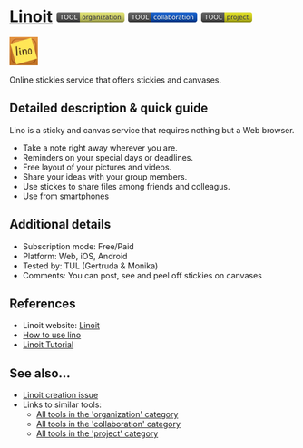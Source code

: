 # [Linoit](http://en.linoit.com/)  [<img src="images/organization.png" align="bottom">](https://github.com/e-CLOSE/Toolbox/issues?q=label%3A01_TOOL+label%3Aorganization) [<img src="images/collaboration.png" align="bottom">](https://github.com/e-CLOSE/Toolbox/issues?q=label%3A01_TOOL+label%3Acollaboration) [<img src="images/project.png" align="bottom">](https://github.com/e-CLOSE/Toolbox/issues?q=label%3A01_TOOL+label%3Aproject)

[<img src="images/linoit-com.png" align="bottom" height="50" alt="linoit-com Logo">](http://en.linoit.com/)

Online stickies service that offers stickies and canvases.


## Detailed description & quick guide

Lino is a sticky and canvas service that requires nothing but a Web browser.

- Take a note right away wherever you are.
- Reminders on your special days or deadlines.
- Free layout of your pictures and videos.
- Share your ideas with your group members.
- Use stickes to share files among friends and colleagus.
- Use from smartphones


## Additional details

- Subscription mode: Free/Paid
- Platform: Web, iOS, Android
- Tested by: TUL (Gertruda & Monika)
- Comments: You can post, see and peel off stickies on canvases


## References

- Linoit website: [Linoit](http://en.linoit.com/)   
- [How to use lino](http://linoit.com/users/linoit-com/canvases/How%20to%20lino)
- [Linoit Tutorial](https://www.youtube.com/watch?v=xWS28cb4CK0)


## See also...

- [Linoit creation issue](https://github.com/e-CLOSE/Toolbox/issues/146)
- Links to similar tools:
  - [All tools in the 'organization' category](https://github.com/e-CLOSE/Toolbox/issues?q=label%3A01_TOOL+label%3Aorganization)
  - [All tools in the 'collaboration' category](https://github.com/e-CLOSE/Toolbox/issues?q=label%3A01_TOOL+label%3Acollaboration)
  - [All tools in the 'project' category](https://github.com/e-CLOSE/Toolbox/issues?q=label%3A01_TOOL+label%3Aproject)
